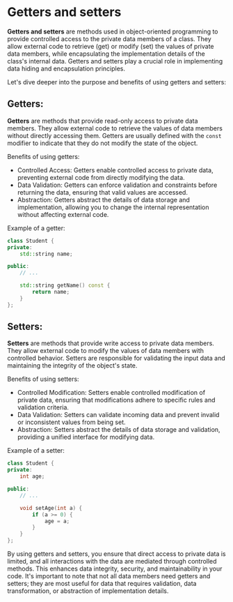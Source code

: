 # Getters and setters 

**Getters and setters** are methods used in object-oriented programming to provide controlled access to the private data members of a class. They allow external code to retrieve (get) or modify (set) the values of private data members, while encapsulating the implementation details of the class's internal data. Getters and setters play a crucial role in implementing data hiding and encapsulation principles.

Let's dive deeper into the purpose and benefits of using getters and setters:

## Getters:

**Getters** are methods that provide read-only access to private data members. They allow external code to retrieve the values of data members without directly accessing them. Getters are usually defined with the `const` modifier to indicate that they do not modify the state of the object.

Benefits of using getters:
- Controlled Access: Getters enable controlled access to private data, preventing external code from directly modifying the data.
- Data Validation: Getters can enforce validation and constraints before returning the data, ensuring that valid values are accessed.
- Abstraction: Getters abstract the details of data storage and implementation, allowing you to change the internal representation without affecting external code.

Example of a getter:
```cpp
class Student {
private:
    std::string name;

public:
    // ...

    std::string getName() const {
        return name;
    }
};
```

## Setters:

**Setters** are methods that provide write access to private data members. They allow external code to modify the values of data members with controlled behavior. Setters are responsible for validating the input data and maintaining the integrity of the object's state.

Benefits of using setters:
- Controlled Modification: Setters enable controlled modification of private data, ensuring that modifications adhere to specific rules and validation criteria.
- Data Validation: Setters can validate incoming data and prevent invalid or inconsistent values from being set.
- Abstraction: Setters abstract the details of data storage and validation, providing a unified interface for modifying data.

Example of a setter:
```cpp
class Student {
private:
    int age;

public:
    // ...

    void setAge(int a) {
        if (a >= 0) {
            age = a;
        }
    }
};
```

By using getters and setters, you ensure that direct access to private data is limited, and all interactions with the data are mediated through controlled methods. This enhances data integrity, security, and maintainability in your code. It's important to note that not all data members need getters and setters; they are most useful for data that requires validation, data transformation, or abstraction of implementation details.